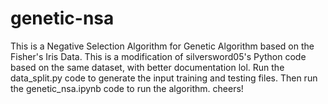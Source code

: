 # genetic-nsa
This is a Negative Selection Algorithm for Genetic Algorithm based on the Fisher's Iris Data. This is a modification of  silversword05's Python code based on the same dataset, with better documentation lol.
Run the data_split.py code to generate the input training and testing files. Then run the genetic_nsa.ipynb code to run the algorithm.
cheers!
